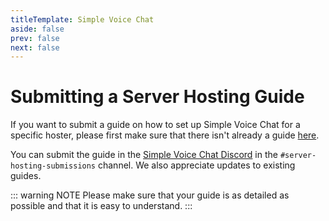 ```yaml
---
titleTemplate: Simple Voice Chat
aside: false
prev: false
next: false
---
```


# Submitting a Server Hosting Guide

If you want to submit a guide on how to set up Simple Voice Chat for a specific hoster,
please first make sure that there isn't already a guide [here](server_setup_mc_hosting).

You can submit the guide in the [Simple Voice Chat Discord](https://discord.gg/4dH2zwTmyX) in the `#server-hosting-submissions` channel.
We also appreciate updates to existing guides.

::: warning NOTE
Please make sure that your guide is as detailed as possible and that it is easy to understand.
:::
